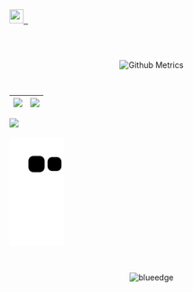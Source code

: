 <a target="_blank" href=mailto:spongly@duck.com>
  <img height="25" width="25" src="https://ssl.gstatic.com/ui/v1/icons/mail/images/favicon5.ico" />
  &nbsp;
</a>

<br></br>  
  
<p align="center">

<img width="500" src="https://metrics.lecoq.io/spongly" alt="Github Metrics">
  
<br>

</p>

<br>

|![](https://github-readme-stats.vercel.app/api?username=Spongly&&show_icons=true&title_color=ffffff&icon_color=bb2acf&text_color=daf7dc&bg_color=151515)|![](https://github-readme-stats.vercel.app/api/top-langs/?username=Spongly&layout=compact&theme=tokyonight&langs_count=10)|
|-|-|

![](https://activity-graph.herokuapp.com/graph?username=Spongly&theme=redical)

![snake](https://raw.githubusercontent.com/spongly/spongly/output/github-contribution-grid-snake.svg)

<br>
<p align="center"><p align="center"> <img src="https://komarev.com/ghpvc/?username=spongly" alt="blueedge"/> </p>  </p>
<br>
